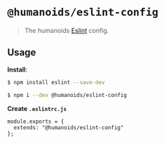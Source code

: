 # `@humanoids/eslint-config`

> The humanoids [Eslint](https://eslint.org/) config.

## Usage

**Install**:

```bash
$ npm install eslint --save-dev

$ npm i --dev @humanoids/eslint-config
```

**Create `.eslintrc.js`**

```jsonc
module.exports = {
  extends: "@humanoids/eslint-config"
};
```
